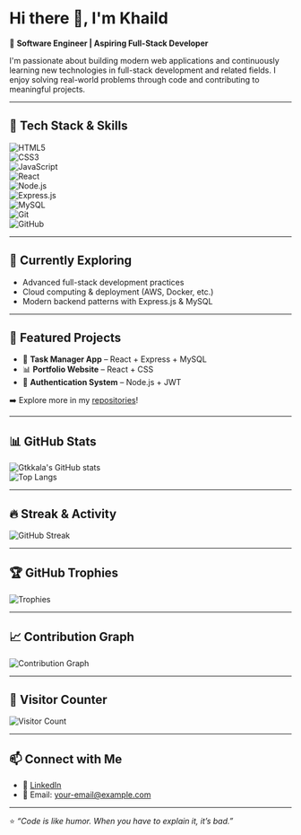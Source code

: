 # Hi there 👋, I'm Khaild  

🚀 **Software Engineer | Aspiring Full-Stack Developer**  

I'm passionate about building modern web applications and continuously learning new technologies in full-stack development and related fields. I enjoy solving real-world problems through code and contributing to meaningful projects.  

---

## 🔧 Tech Stack & Skills  
![HTML5](https://img.shields.io/badge/HTML5-E34F26?style=for-the-badge&logo=html5&logoColor=white)  
![CSS3](https://img.shields.io/badge/CSS3-1572B6?style=for-the-badge&logo=css3&logoColor=white)  
![JavaScript](https://img.shields.io/badge/JavaScript-F7DF1E?style=for-the-badge&logo=javascript&logoColor=black)  
![React](https://img.shields.io/badge/React-20232A?style=for-the-badge&logo=react&logoColor=61DAFB)  
![Node.js](https://img.shields.io/badge/Node.js-43853D?style=for-the-badge&logo=node.js&logoColor=white)  
![Express.js](https://img.shields.io/badge/Express.js-404D59?style=for-the-badge)  
![MySQL](https://img.shields.io/badge/MySQL-005C84?style=for-the-badge&logo=mysql&logoColor=white)  
![Git](https://img.shields.io/badge/Git-F05032?style=for-the-badge&logo=git&logoColor=white)  
![GitHub](https://img.shields.io/badge/GitHub-100000?style=for-the-badge&logo=github&logoColor=white)  

---

## 🌱 Currently Exploring  
- Advanced full-stack development practices  
- Cloud computing & deployment (AWS, Docker, etc.)  
- Modern backend patterns with Express.js & MySQL  

---

## 📂 Featured Projects  
- 📝 **Task Manager App** – React + Express + MySQL  
- 📊 **Portfolio Website** – React + CSS  
- 🔐 **Authentication System** – Node.js + JWT  

➡️ Explore more in my [repositories](https://github.com/Gtkkala?tab=repositories)!  

---

## 📊 GitHub Stats  
![Gtkkala's GitHub stats](https://github-readme-stats.vercel.app/api?username=Gtkkala&show_icons=true&theme=radical)  
![Top Langs](https://github-readme-stats.vercel.app/api/top-langs/?username=Gtkkala&layout=compact&theme=radical)  

---

## 🔥 Streak & Activity  
![GitHub Streak](https://github-readme-streak-stats.herokuapp.com/?user=Gtkkala&theme=radical)  

---

## 🏆 GitHub Trophies  
![Trophies](https://github-profile-trophy.vercel.app/?username=Gtkkala&theme=radical&no-frame=true&margin-w=5&margin-h=5)  

---

## 📈 Contribution Graph  
![Contribution Graph](https://github-readme-activity-graph.vercel.app/graph?username=Gtkkala&theme=radical)  

---

## 👀 Visitor Counter  
![Visitor Count](https://komarev.com/ghpvc/?username=Gtkkala&style=for-the-badge)  

---

## 📫 Connect with Me  
- 💼 [LinkedIn](https://linkedin.com/in/your-profile)  
- 📧 Email: your-email@example.com  

---

⭐️ _“Code is like humor. When you have to explain it, it’s bad.”_  
